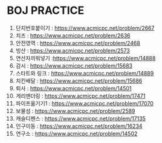 # BOJ PRACTICE
1. 단지번호붙이기 : https://www.acmicpc.net/problem/2667
2. 치즈 : https://www.acmicpc.net/problem/2636 
3. 안전영역 : https://www.acmicpc.net/problem/2468 
4. 빙산 : https://www.acmicpc.net/problem/2573 
5. 연산자끼워넣기 :https://www.acmicpc.net/problem/14888 
6. 감시 : https://www.acmicpc.net/problem/15683 
7. 스타트와 링크 : https://www.acmicpc.net/problem/14889 
8. 치킨배달 : https://www.acmicpc.net/problem/15686 
9. 퇴사 : https://www.acmicpc.net/problem/14501 
10. 게리맨더링 : https://www.acmicpc.net/problem/17471 
11. 파이프옮기기1 : https://www.acmicpc.net/problem/17070 
12. 보물섬 : https://www.acmicpc.net/problem/2589 
13. 캐슬디펜스 : https://www.acmicpc.net/problem/17135 
14. 인구이동 : https://www.acmicpc.net/problem/16234 
15. 연구소 : https://www.acmicpc.net/problem/14502 